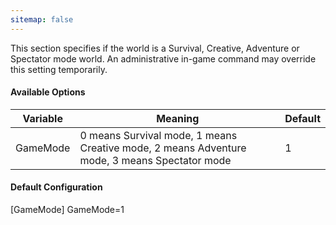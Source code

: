```yaml
---
sitemap: false
---
```

This section specifies if the world is a Survival, Creative, Adventure or Spectator mode world. An administrative in-game command may override this setting temporarily.

#### Available Options

| Variable | Meaning                                                                                      | Default |
|----------|----------------------------------------------------------------------------------------------|---------|
| GameMode | 0 means Survival mode, 1 means Creative mode, 2 means Adventure mode, 3 means Spectator mode | 1       |

#### Default Configuration

<div class="code-box">
[GameMode]
GameMode=1
</div>
